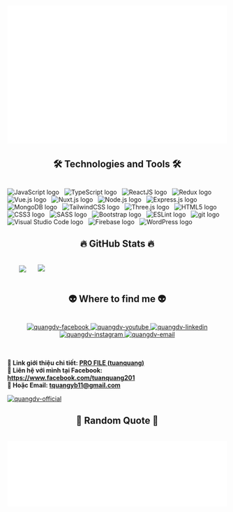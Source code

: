 <!-- Trungquandev -->
<a href="#" target="_blank">
  <img src="svg/quangdv.svg" width="1200" alt="quangdev-official" />
</a>

<h2 align="center">🛠 Technologies and Tools 🛠</h2>
<br>
<!-- https://simpleicons.org/ -->
<span><img src="https://img.shields.io/badge/JavaScript-282C34?logo=javascript&logoColor=F7DF1E" alt="JavaScript logo" title="JavaScript" height="25" /></span>
&nbsp;
<span><img src="https://img.shields.io/badge/TypeScript-282C34?logo=typescript&logoColor=3178C6" alt="TypeScript logo" title="TypeScript" height="25" /></span>
&nbsp;
<span><img src="https://img.shields.io/badge/ReactJS-282C34?logo=react&logoColor=61DAFB" alt="ReactJS logo" title="ReactJS" height="25" /></span>
&nbsp;
<span><img src="https://img.shields.io/badge/Redux-282C34?logo=redux&logoColor=764ABC" alt="Redux logo" title="Redux" height="25" /></span>
&nbsp;
<span><img src="https://img.shields.io/badge/Vue.js-282C34?logo=vue.js&logoColor=4FC08D" alt="Vue.js logo" title="Vue.js" height="25" /></span>
&nbsp;
<span><img src="https://img.shields.io/badge/Nuxt.js-282C34?logo=nuxt.js&logoColor=4FC08D" alt="Nuxt.js logo" title="Nuxt.js" height="25" /></span>
&nbsp;
<span><img src="https://img.shields.io/badge/Node.js-282C34?logo=node.js&logoColor=00F200" alt="Node.js logo" title="Node.js" height="25" /></span>
&nbsp;
<span><img src="https://img.shields.io/badge/Express-282C34?logo=express&logoColor=FFFFFF" alt="Express.js logo" title="Express.js" height="25" /></span>
&nbsp;
<span><img src="https://img.shields.io/badge/MongoDB-282C34?logo=mongodb&logoColor=47A248" alt="MongoDB logo" title="MongoDB" height="25" /></span>
&nbsp;
<span><img src="https://img.shields.io/badge/Tailwind%20CSS-282C34?logo=tailwind-css&logoColor=38B2AC" alt="TailwindCSS logo" title="TailwindCSS" height="25" /></span>
&nbsp;
<span><img src="https://img.shields.io/badge/Three.js-282C34?logo=three.js&logoColor=FFFFFF" alt="Three.js logo" title="Three.js" height="25" /></span>
&nbsp;
<span><img src="https://img.shields.io/badge/HTML5-282C34?logo=html5&logoColor=E34F26" alt="HTML5 logo" title="HTML5" height="25" /></span>
&nbsp;
<span><img src="https://img.shields.io/badge/CSS3-282C34?logo=css3&logoColor=1572B6" alt="CSS3 logo" title="CSS3" height="25" /></span>
&nbsp;
<span><img src="https://img.shields.io/badge/Sass-282C34?logo=sass&logoColor=CC6699" alt="SASS logo" title="SASS" height="25" /></span>
&nbsp;
<span><img src="https://img.shields.io/badge/Bootstrap-282C34?logo=bootstrap&logoColor=7952B3" alt="Bootstrap logo" title="Bootstrap" height="25" /></span>
&nbsp;
<span><img src="https://img.shields.io/badge/ESLint-282C34?logo=eslint&logoColor=4B32C3" alt="ESLint logo" title="ESLint" height="25" /></span>
&nbsp;
<span><img src="https://img.shields.io/badge/git-282C34?logo=git&logoColor=F05032" alt="git logo" title="git" height="25" /></span>
&nbsp;
<span><img src="https://img.shields.io/badge/VS%20Code-282C34?logo=visual-studio-code&logoColor=007ACC" alt="Visual Studio Code logo" title="Visual Studio Code" height="25" /></span>
&nbsp;
<span><img src="https://img.shields.io/badge/Firebase-282C34?logo=firebase&logoColor=FFCA28" alt="Firebase logo" title="Firebase" height="25" /></span>
&nbsp;
<span><img src="https://img.shields.io/badge/WordPress-282C34?logo=wordPress&logoColor=21759B" alt="WordPress logo" title="WordPress" height="25" /></span>
&nbsp;

<br>
<h2 align="center">🔥 GitHub Stats 🔥</h2>
<!-- https://github.com/anuraghazra/github-readme-stats -->
<br>
<div align=center>
  <a href="#" title="quangdv">
    <img width="315" align="center" src="https://github-readme-stats.vercel.app/api/top-langs/?username=tquangyb11&hide=c%23,powershell,Mathematica,Ruby,Objective-C,Objective-C%2b%2b,Cuda&title_color=61dafb&text_color=ffffff&icon_color=61dafb&bg_color=20232a&langs_count=8&layout=compact&border_color=61dafb&hide_border=true"/>
  </a>
  <a href="#" title="quangdv">
    <img align="right" width="434" src="https://github-readme-stats.vercel.app/api?username=tquangyb11&show_icons=true&theme=react&border_color=61dafb&hide_border=true" />
  </a>
</div>

<br>
<h2 align="center">👽 Where to find me 👽</h2>
<br>
<!-- https://icons8.com -->
<div align="center">
  <a href="https://www.facebook.com/tuanquang201" target="blank">
    <img src="https://img.icons8.com/bubbles/100/000000/facebook-new.png" alt="quangdv-facebook" />
  </a>
  <a href="https://www.youtube.com/channel/UCOc4fuMgR5YLkDY2HKLOgjA" target="blank">
    <img src="https://img.icons8.com/bubbles/100/000000/youtube-squared.png" alt="quangdv-youtube" />
  </a>
  <a href="https://www.tiktok.com/@mikenko22" target="blank">
    <img src="https://img.icons8.com/bubbles/100/tiktok.png" alt="quangdv-linkedin" />
  </a>
  <a href="https://www.instagram.com/tuan.quang20/" target="blank">
    <img src="https://img.icons8.com/bubbles/100/000000/instagram.png" alt="quangdv-instagram" />
  </a>
  <a href="mailto:tquangyb11@gmail.com" target="top">
    <img src="https://img.icons8.com/bubbles/100/000000/apple-mail.png" alt="quangdv-email" />
  </a>
</div>
<br>
<!--<h2 align="center">📖 My MERN Stack Advanced Course 📖</h2>-->
<br>
<p>
  <strong>🔗 Link giới thiệu chi tiết: <a href="tquangyb11.github.io/profile" target="_blank">PRO FILE (tuanquang)</a></strong>
  <br>
  <strong>🔗 Liên hệ với mình tại Facebook: <a href="https://www.facebook.com/tuanquang201" target="_blank">https://www.facebook.com/tuanquang201</a></strong>
  <br>
  <strong>📧 Hoặc Email: <a href="mailto:tquangyb11@gmail.com" target="_top">tquangyb11@gmail.com</a></strong>
</p>
<a href="https://www.youtube.com/channel/UCOc4fuMgR5YLkDY2HKLOgjA" target="_blank">
  <img src="https://i.postimg.cc/rm41p5s3/CNTT1.jpg" width="1200" alt="quangdv-official" />
</a>

<br>
<h2 align="center">📑 Random Quote 📑</h2>
<br>
<div align="right">
  <img src="svg/quangdv-quotes.svg" width="846" height="150" alt="quangdv-official" />
</div>
